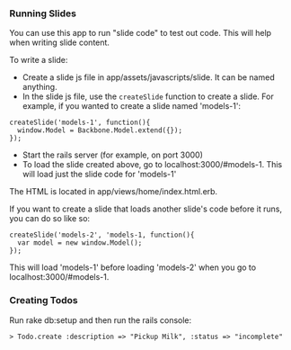 ### Running Slides

You can use this app to run "slide code" to test out code.  This will help when writing slide content.  

To write a slide:

- Create a slide js file in app/assets/javascripts/slide. It can be named anything.
- In the slide js file, use the `createSlide` function to create a slide. For example, if you wanted to create a slide named 'models-1':

```
createSlide('models-1', function(){
  window.Model = Backbone.Model.extend({});
});
```

- Start the rails server (for example, on port 3000)
- To load the slide created above, go to localhost:3000/#models-1.  This will load just the slide code for 'models-1'

The HTML is located in app/views/home/index.html.erb.  

If you want to create a slide that loads another slide's code before it runs, you can do so like so:

```
createSlide('models-2', 'models-1, function(){
  var model = new window.Model();
});
```

This will load 'models-1' before loading 'models-2' when you go to localhost:3000/#models-1.

### Creating Todos

Run rake db:setup and then run the rails console:

```
> Todo.create :description => "Pickup Milk", :status => "incomplete"
```

